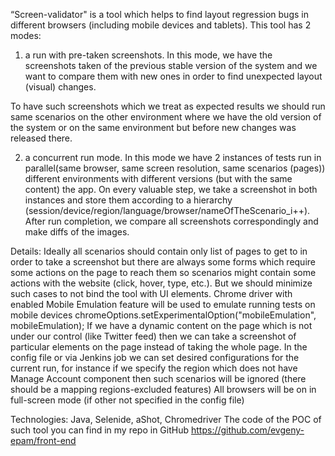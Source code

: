 “Screen-validator" is a tool which helps to find layout regression bugs in different browsers (including mobile devices and tablets).
This tool has 2 modes: 
1. a run with pre-taken screenshots. In this mode, we have the screenshots taken of the previous stable version of the system and we want to compare them with new ones in order to find unexpected layout (visual) changes. 












To have such screenshots which we treat as expected results we should run same scenarios on the other environment where we have the old version of the system or on the same environment but before new changes was released there.


















2. a concurrent run mode. In this mode we have 2 instances of tests run in parallel(same browser, same screen resolution, same scenarios (pages)) different environments with different versions (but with the same content) the app. On every valuable step, we take a screenshot in both instances and store them according to a hierarchy (session/device/region/language/browser/nameOfTheScenario_i++). After run completion, we compare all screenshots correspondingly and make diffs of the images.















Details:
Ideally all scenarios should contain only list of pages to get to in order to take a screenshot but there are always some forms which require some actions on the page to reach them so scenarios might contain some actions with the website (click, hover, type, etc.). But we should minimize such cases to not bind the tool with UI elements. 
Chrome driver with enabled Mobile Emulation feature will be used to emulate running tests on mobile devices chromeOptions.setExperimentalOption("mobileEmulation", mobileEmulation);
If we have a dynamic content on the page which is not under our control (like Twitter feed) then we can take a screenshot of particular elements on the page instead of taking the whole page.
In the config file or via Jenkins job we can set desired configurations for the current run, for instance if we specify the region which does not have Manage Account component then such scenarios will be ignored (there should be a mapping regions-excluded features)
All browsers will be on in full-screen mode (if other not specified in the config file)

Technologies: Java, Selenide, aShot, Chromedriver
The code of the POC of such tool you can find in my repo in GitHub 
https://github.com/evgeny-epam/front-end 

















